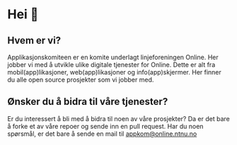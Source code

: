 # Hei 👋

## Hvem er vi?
Applikasjonskomiteen er en komite underlagt linjeforeningen Online. Her jobber vi med å utvikle ulike digitale tjenester for Online. Dette er alt fra mobil(app)likasjoner, web(app)likasjoner og info(app)skjermer. Her finner du alle open source prosjekter som vi jobber med. 

## Ønsker du å bidra til våre tjenester?
Er du interessert å bli med å bidra til noen av våre  prosjekter? Da er det bare å forke et av våre repoer og sende inn en pull request. Har du noen spørsmål, er det bare å sende en mail til appkom@online.ntnu.no

